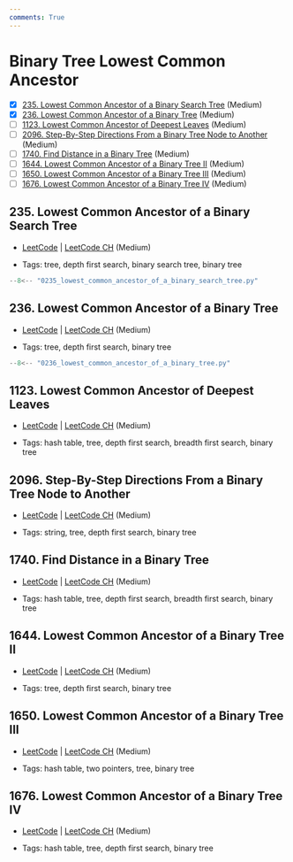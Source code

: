 ```yaml
---
comments: True
---
```


# Binary Tree Lowest Common Ancestor

- [x] [235. Lowest Common Ancestor of a Binary Search Tree](https://leetcode.cn/problems/lowest-common-ancestor-of-a-binary-search-tree/) (Medium)
- [x] [236. Lowest Common Ancestor of a Binary Tree](https://leetcode.cn/problems/lowest-common-ancestor-of-a-binary-tree/) (Medium)
- [ ] [1123. Lowest Common Ancestor of Deepest Leaves](https://leetcode.cn/problems/lowest-common-ancestor-of-deepest-leaves/) (Medium)
- [ ] [2096. Step-By-Step Directions From a Binary Tree Node to Another](https://leetcode.cn/problems/step-by-step-directions-from-a-binary-tree-node-to-another/) (Medium)
- [ ] [1740. Find Distance in a Binary Tree](https://leetcode.cn/problems/find-distance-in-a-binary-tree/) (Medium)
- [ ] [1644. Lowest Common Ancestor of a Binary Tree II](https://leetcode.cn/problems/lowest-common-ancestor-of-a-binary-tree-ii/) (Medium)
- [ ] [1650. Lowest Common Ancestor of a Binary Tree III](https://leetcode.cn/problems/lowest-common-ancestor-of-a-binary-tree-iii/) (Medium)
- [ ] [1676. Lowest Common Ancestor of a Binary Tree IV](https://leetcode.cn/problems/lowest-common-ancestor-of-a-binary-tree-iv/) (Medium)

## 235. Lowest Common Ancestor of a Binary Search Tree

-   [LeetCode](https://leetcode.com/problems/lowest-common-ancestor-of-a-binary-search-tree/) | [LeetCode CH](https://leetcode.cn/problems/lowest-common-ancestor-of-a-binary-search-tree/) (Medium)

-   Tags: tree, depth first search, binary search tree, binary tree

```python title="235. Lowest Common Ancestor of a Binary Search Tree - Python Solution"
--8<-- "0235_lowest_common_ancestor_of_a_binary_search_tree.py"
```

## 236. Lowest Common Ancestor of a Binary Tree

-   [LeetCode](https://leetcode.com/problems/lowest-common-ancestor-of-a-binary-tree/) | [LeetCode CH](https://leetcode.cn/problems/lowest-common-ancestor-of-a-binary-tree/) (Medium)

-   Tags: tree, depth first search, binary tree

```python title="236. Lowest Common Ancestor of a Binary Tree - Python Solution"
--8<-- "0236_lowest_common_ancestor_of_a_binary_tree.py"
```

## 1123. Lowest Common Ancestor of Deepest Leaves

-   [LeetCode](https://leetcode.com/problems/lowest-common-ancestor-of-deepest-leaves/) | [LeetCode CH](https://leetcode.cn/problems/lowest-common-ancestor-of-deepest-leaves/) (Medium)

-   Tags: hash table, tree, depth first search, breadth first search, binary tree

## 2096. Step-By-Step Directions From a Binary Tree Node to Another

-   [LeetCode](https://leetcode.com/problems/step-by-step-directions-from-a-binary-tree-node-to-another/) | [LeetCode CH](https://leetcode.cn/problems/step-by-step-directions-from-a-binary-tree-node-to-another/) (Medium)

-   Tags: string, tree, depth first search, binary tree

## 1740. Find Distance in a Binary Tree

-   [LeetCode](https://leetcode.com/problems/find-distance-in-a-binary-tree/) | [LeetCode CH](https://leetcode.cn/problems/find-distance-in-a-binary-tree/) (Medium)

-   Tags: hash table, tree, depth first search, breadth first search, binary tree

## 1644. Lowest Common Ancestor of a Binary Tree II

-   [LeetCode](https://leetcode.com/problems/lowest-common-ancestor-of-a-binary-tree-ii/) | [LeetCode CH](https://leetcode.cn/problems/lowest-common-ancestor-of-a-binary-tree-ii/) (Medium)

-   Tags: tree, depth first search, binary tree

## 1650. Lowest Common Ancestor of a Binary Tree III

-   [LeetCode](https://leetcode.com/problems/lowest-common-ancestor-of-a-binary-tree-iii/) | [LeetCode CH](https://leetcode.cn/problems/lowest-common-ancestor-of-a-binary-tree-iii/) (Medium)

-   Tags: hash table, two pointers, tree, binary tree

## 1676. Lowest Common Ancestor of a Binary Tree IV

-   [LeetCode](https://leetcode.com/problems/lowest-common-ancestor-of-a-binary-tree-iv/) | [LeetCode CH](https://leetcode.cn/problems/lowest-common-ancestor-of-a-binary-tree-iv/) (Medium)

-   Tags: hash table, tree, depth first search, binary tree
